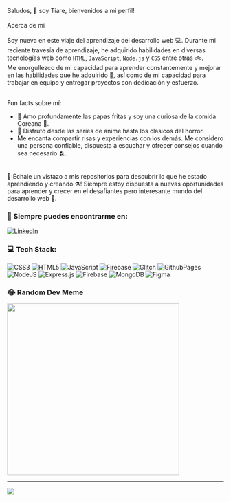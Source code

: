 Saludos, :vulcan_salute: soy Tiare, bienvenidos a mi perfil! 
<br><br>Acerca de mí<br><br>Soy nueva en este viaje del aprendizaje del desarrollo web 💻. Durante mi reciente travesía de aprendizaje, he adquirido habilidades en diversas tecnologías web como `HTML`, `JavaScript`, `Node.js` y `CSS` entre otras :bike:.<br>Me enorgullezco de mi capacidad para aprender constantemente y mejorar en las habilidades que he adquirido 🌱, así como de mi capacidad para trabajar en equipo y entregar proyectos con dedicación y esfuerzo.<br><br>

Fun facts sobre mí:
- :fries: Amo profundamente las papas fritas y soy una curiosa de la comida Coreana :raised_hands:.
- :new_moon_with_face: Disfruto desde las series de anime hasta los clasicos del horror.
- Me encanta compartir risas y experiencias con los demás. Me considero una persona confiable, dispuesta a escuchar y ofrecer consejos cuando sea necesario :people_hugging:.

<br>:link:¡Échale un vistazo a mis repositorios para descubrir lo que he estado aprendiendo y creando :alembic:! Siempre estoy dispuesta a nuevas oportunidades para aprender y crecer en el desafiantes pero interesante mundo del desarrollo web :sparkling_heart:.<br>



### :round_pushpin: Siempre puedes encontrarme en:
[![LinkedIn](https://img.shields.io/badge/LinkedIn-%230077B5.svg?logo=linkedin&logoColor=white)](https://linkedin.com/in/www.linkedin.com/in/tiareinfantesanmartín-webdev) 

### 💻 Tech Stack:
![CSS3](https://img.shields.io/badge/css3-%231572B6.svg?style=flat&logo=css3&logoColor=white) ![HTML5](https://img.shields.io/badge/html5-%23E34F26.svg?style=flat&logo=html5&logoColor=white) ![JavaScript](https://img.shields.io/badge/javascript-%23323330.svg?style=flat&logo=javascript&logoColor=%23F7DF1E) ![Firebase](https://img.shields.io/badge/firebase-%23039BE5.svg?style=flat&logo=firebase) ![Glitch](https://img.shields.io/badge/glitch-%233333FF.svg?style=flat&logo=glitch&logoColor=white) ![GithubPages](https://img.shields.io/badge/github%20pages-121013?style=flat&logo=github&logoColor=white) ![NodeJS](https://img.shields.io/badge/node.js-6DA55F?style=flat&logo=node.js&logoColor=white) ![Express.js](https://img.shields.io/badge/express.js-%23404d59.svg?style=flat&logo=express&logoColor=%2361DAFB) ![Firebase](https://img.shields.io/badge/Firebase-039BE5?style=flat&logo=Firebase&logoColor=white) ![MongoDB](https://img.shields.io/badge/MongoDB-%234ea94b.svg?style=flat&logo=mongodb&logoColor=white) ![Figma](https://img.shields.io/badge/figma-%23F24E1E.svg?style=flat&logo=figma&logoColor=white)


### 😂 Random Dev Meme
<img src='https://randommeme-five.vercel.app/' style="height: 400px;"/>

---
[![](https://visitcount.itsvg.in/api?id=TiareISM&icon=5&color=12)](https://visitcount.itsvg.in)

<!-- Proudly created with GPRM ( https://gprm.itsvg.in ) -->
